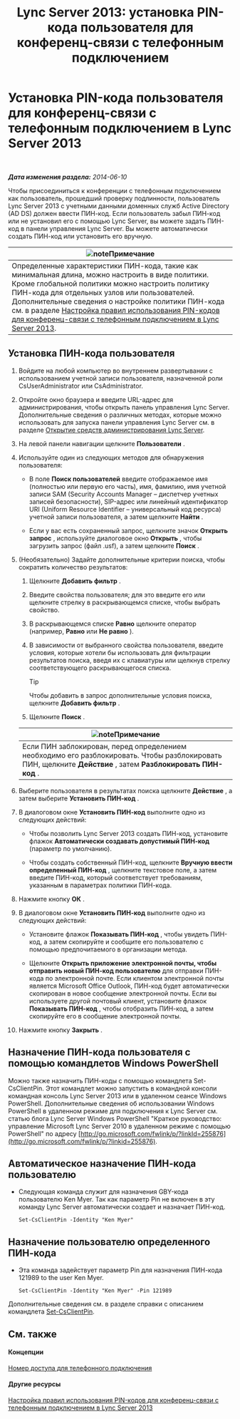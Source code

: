 ﻿---
title: 'Lync Server 2013: установка PIN-кода пользователя для конференц-связи с телефонным подключением'
TOCTitle: Установка PIN-кода пользователя для конференц-связи с телефонным подключением
ms:assetid: 4252b5a5-4267-4513-b18e-0253a8d66f72
ms:mtpsurl: https://technet.microsoft.com/ru-ru/library/Gg520985(v=OCS.15)
ms:contentKeyID: 49309591
ms.date: 05/19/2016
mtps_version: v=OCS.15
ms.translationtype: HT
---

# Установка PIN-кода пользователя для конференц-связи с телефонным подключением в Lync Server 2013

 

_**Дата изменения раздела:** 2014-06-10_

Чтобы присоединиться к конференции с телефонным подключением как пользователь, прошедший проверку подлинности, пользователь Lync Server 2013 с учетными данными доменных служб Active Directory (AD DS) должен ввести ПИН-код. Если пользователь забыл ПИН-код или не установил его с помощью Lync Server, вы можете задать ПИН-код в панели управления Lync Server. Вы можете автоматически создать ПИН-код или установить его вручную.

<table>
<thead>
<tr class="header">
<th><img src="images/Gg398412.note(OCS.15).gif" title="note" alt="note" />Примечание</th>
</tr>
</thead>
<tbody>
<tr class="odd">
<td>Определенные характеристики ПИН-кода, такие как минимальная длина, можно настроить в виде политики. Кроме глобальной политики можно настроить политику ПИН-кода для отдельных узлов или пользователей. Дополнительные сведения о настройке политики ПИН-кода см. в разделе <a href="lync-server-2013-configure-dial-in-conferencing-personal-identification-number-pin-rules.md">Настройка правил использования PIN-кодов для конференц-связи с телефонным подключением в Lync Server 2013</a>.</td>
</tr>
</tbody>
</table>


## Установка ПИН-кода пользователя

1.  Войдите на любой компьютер во внутреннем развертывании с использованием учетной записи пользователя, назначенной роли CsUserAdministrator или CsAdministrator.

2.  Откройте окно браузера и введите URL-адрес для администрирования, чтобы открыть панель управления Lync Server. Дополнительные сведения о различных методах, которые можно использовать для запуска панели управления Lync Server см. в разделе [Открытие средств администрирования Lync Server](lync-server-2013-open-lync-server-administrative-tools.md).

3.  На левой панели навигации щелкните **Пользователи** .

4.  Используйте один из следующих методов для обнаружения пользователя:
    
      - В поле **Поиск пользователей** введите отображаемое имя (полностью или первую его часть), имя, фамилию, имя учетной записи SAM (Security Accounts Manager – диспетчер учетных записей безопасности), SIP-адрес или линейный идентификатор URI (Uniform Resource Identifier – универсальный код ресурса) учетной записи пользователя, а затем щелкните **Найти** .
    
      - Если у вас есть сохраненный запрос, щелкните значок **Открыть запрос** , используйте диалоговое окно **Открыть** , чтобы загрузить запрос (файл .usf), а затем щелкните **Поиск** .

5.  (Необязательно) Задайте дополнительные критерии поиска, чтобы сократить количество результатов:
    
    1.  Щелкните **Добавить фильтр** .
    
    2.  Введите свойства пользователя; для это введите его или щелкните стрелку в раскрывающемся списке, чтобы выбрать свойство.
    
    3.  В раскрывающемся списке **Равно** щелкните оператор (например, **Равно** или **Не равно** ).
    
    4.  В зависимости от выбранного свойства пользователя, введите условия, которые хотели бы использовать для фильтрации результатов поиска, введя их с клавиатуры или щелкнув стрелку соответствующего раскрывающегося списка.
        

        > [!TIP]
        > Чтобы добавить в запрос дополнительные условия поиска, щелкните <STRONG>Добавить фильтр</STRONG> .

    
    5.  Щелкните **Поиск** .
    
    <table>
    <thead>
    <tr class="header">
    <th><img src="images/Gg398412.note(OCS.15).gif" title="note" alt="note" />Примечание</th>
    </tr>
    </thead>
    <tbody>
    <tr class="odd">
    <td>Если ПИН заблокирован, перед определением необходимо его разблокировать. Чтобы разблокировать ПИН, щелкните <strong>Действие</strong> , затем <strong>Разблокировать ПИН-код</strong> .</td>
    </tr>
    </tbody>
    </table>


6.  Выберите пользователя в результатах поиска щелкните **Действие** , а затем выберите **Установить ПИН-код** .

7.  В диалоговом окне **Установить ПИН-код** выполните одно из следующих действий:
    
      - Чтобы позволить Lync Server 2013 создать ПИН-код, установите флажок **Автоматически создавать допустимый ПИН-код** (параметр по умолчанию).
    
      - Чтобы создать собственный ПИН-код, щелкните **Вручную ввести определенный ПИН-код** , щелкните текстовое поле, а затем введите ПИН-код, который соответствует требованиям, указанным в параметрах политики ПИН-кода.

8.  Нажмите кнопку **ОК** .

9.  В диалоговом окне **Установить ПИН-код** выполните одно из следующих действий:
    
      - Установите флажок **Показывать ПИН-код** , чтобы увидеть ПИН-код, а затем скопируйте и сообщите его пользователю с помощью предпочитаемого в организации метода.
    
      - Щелкните **Открыть приложение электронной почты, чтобы отправить новый ПИН-код пользователю** для отправки ПИН-кода по электронной почте. Если клиентом электронной почты является Microsoft Office Outlook, ПИН-код будет автоматически скопирован в новое сообщение электронной почты. Если вы используете другой почтовый клиент, установите флажок **Показывать ПИН-код** , чтобы отобразить ПИН-код, а затем скопируйте его в сообщение электронной почты.

10. Нажмите кнопку **Закрыть** .

## Назначение ПИН-кода пользователя с помощью командлетов Windows PowerShell

Можно также назначить ПИН-коды с помощью командлета Set-CsClientPin. Этот командлет можно запустить в командной консоли командная консоль Lync Server 2013 или в удаленном сеансе Windows PowerShell. Дополнительные сведения об использовании Windows PowerShell в удаленном режиме для подключения к Lync Server см. статью блога Lync Server Windows PowerShell "Краткое руководство: управление Microsoft Lync Server 2010 в удаленном режиме с помощью PowerShell" по адресу [http://go.microsoft.com/fwlink/p/?linkId=255876](http://go.microsoft.com/fwlink/p/?linkid=255876).

## Автоматическое назначение ПИН-кода пользователю

  - Следующая команда служит для назначения GBY-кода пользователю Ken Myer. Так как параметр Pin не включен в эту команду Lync Server автоматически создает и назначает ПИН-код.
    
        Set-CsClientPin -Identity "Ken Myer" 

## Назначение пользователю определенного ПИН-кода

  - Эта команда задействует параметр Pin для назначения ПИН-кода 121989 to the user Ken Myer.
    
        Set-CsClientPin -Identity "Ken Myer" -Pin 121989

Дополнительные сведения см. в разделе справки с описанием командлета [Set-CsClientPin](https://docs.microsoft.com/en-us/powershell/module/skype/Set-CsClientPin).

## См. также

#### Концепции

[Номер доступа для телефонного подключения](https://technet.microsoft.com/ru-ru/library/gg133674\(v=ocs.15\))  

#### Другие ресурсы

[Настройка правил использования PIN-кодов для конференц-связи с телефонным подключением в Lync Server 2013](lync-server-2013-configure-dial-in-conferencing-personal-identification-number-pin-rules.md)

